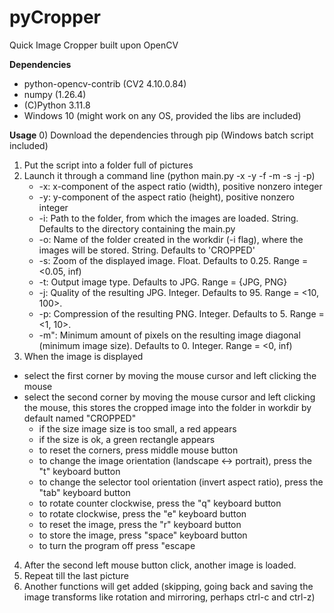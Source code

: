 # pyCropper
Quick Image Cropper built upon OpenCV

**Dependencies**
- python-opencv-contrib (CV2 4.10.0.84)
- numpy (1.26.4)
- (C)Python 3.11.8
- Windows 10 (might work on any OS, provided the libs are included)

**Usage**
0) Download the dependencies through pip (Windows batch script included)
1) Put the script into a folder full of pictures
2) Launch it through a command line (python main.py -x -y -f -m -s -j -p)
   - -x: x-component of the aspect ratio (width), positive nonzero integer
   - -y: y-component of the aspect ratio (height), positive nonzero integer
   - -i: Path to the folder, from which the images are loaded. String. Defaults to the directory containing the main.py
   - -o: Name of the folder created in the workdir (-i flag), where the images will be stored. String. Defaults to 'CROPPED'
   - -s: Zoom of the displayed image. Float. Defaults to 0.25. Range = <0.05, inf)
   - -t: Output image type. Defaults to JPG. Range = {JPG, PNG}
   - -j: Quality of the resulting JPG. Integer. Defaults to 95. Range = <10, 100>.
   - -p: Compression of the resulting PNG. Integer. Defaults to 5. Range = <1, 10>.
   - -m": Minimum amount of pixels on the resulting image diagonal (minimum image size). Defaults to 0. Integer. Range = <0, inf)
3) When the image is displayed
  - select the first corner by moving the mouse cursor and left clicking the mouse
  - select the second corner by moving the mouse cursor and left clicking the mouse, this stores the cropped image into the folder in workdir by default named "CROPPED"
      - if the size image size is too small, a red appears
      - if the size is ok, a green rectangle appears
    - to reset the corners, press middle mouse button
    - to change the image orientation (landscape <-> portrait), press the "t" keyboard button
    - to change the selector tool orientation (invert aspect ratio), press the "tab" keyboard button
    - to rotate counter clockwise, press the "q" keyboard button
    - to rotate clockwise, press the "e" keyboard button
    - to reset the image, press the "r" keyboard button
    - to store the image, press "space" keyboard button
    - to turn the program off press "escape
4) After the second left mouse button click, another image is loaded.
5) Repeat till the last picture
6) Another functions will get added (skipping, going back and saving the image transforms like rotation and mirroring, perhaps ctrl-c and ctrl-z)
